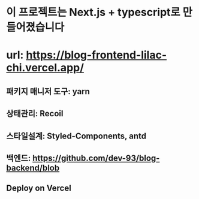 # 이 프로젝트는 Next.js + typescript로 만들어졌습니다
# url: https://blog-frontend-lilac-chi.vercel.app/

## 패키지 매니저 도구: yarn
## 상태관리: Recoil
## 스타일설계: Styled-Components, antd

## 백엔드: https://github.com/dev-93/blog-backend/blob

## Deploy on Vercel

